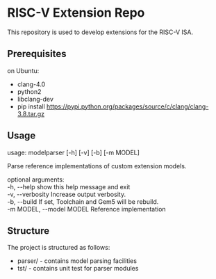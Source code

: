 RISC-V Extension Repo
=====================

This repository is used to develop extensions for the RISC-V ISA.

## Prerequisites

on Ubuntu:
*  clang-4.0
*  python2
*  libclang-dev
*  pip install https://pypi.python.org/packages/source/c/clang/clang-3.8.tar.gz

## Usage
usage: modelparser [-h] [-v] [-b] [-m MODEL]

Parse reference implementations of custom extension models.

optional arguments:  
  -h, --help                show this help message and exit  
  -v, --verbosity           Increase output verbosity.  
  -b, --build               If set, Toolchain and Gem5 will be rebuild.  
  -m MODEL, --model MODEL   Reference implementation

## Structure
The project is structured as follows:

*  parser/  -  contains model parsing facilities
*  tst/  -  contains unit test for parser modules

